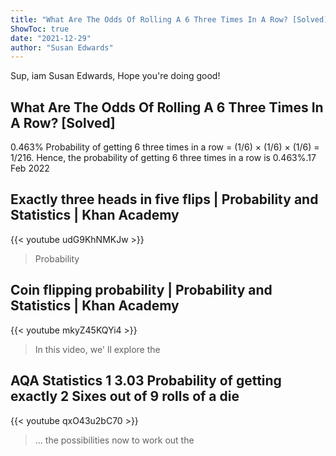 ```yaml
---
title: "What Are The Odds Of Rolling A 6 Three Times In A Row? [Solved]"
ShowToc: true 
date: "2021-12-29"
author: "Susan Edwards" 
---
```


Sup, iam Susan Edwards, Hope you're doing good!
## What Are The Odds Of Rolling A 6 Three Times In A Row? [Solved]
0.463% Probability of getting 6 three times in a row = (1/6) × (1/6) × (1/6) = 1/216. Hence, the probability of getting 6 three times in a row is 0.463%.17 Feb 2022

## Exactly three heads in five flips | Probability and Statistics | Khan Academy
{{< youtube udG9KhNMKJw >}}
>Probability

## Coin flipping probability | Probability and Statistics | Khan Academy
{{< youtube mkyZ45KQYi4 >}}
>In this video, we' ll explore the 

## AQA Statistics 1 3.03 Probability of getting exactly 2 Sixes out of 9 rolls of a die
{{< youtube qxO43u2bC70 >}}
>... the possibilities now to work out the 

